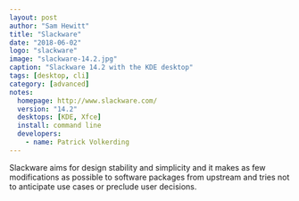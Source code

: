 ```yaml
---
layout: post
author: "Sam Hewitt"
title: "Slackware"
date: "2018-06-02"
logo: "slackware"
image: "slackware-14.2.jpg"
caption: "Slackware 14.2 with the KDE desktop"
tags: [desktop, cli]
category: [advanced]
notes:
  homepage: http://www.slackware.com/
  version: "14.2"
  desktops: [KDE, Xfce]
  install: command line
  developers:
    - name: Patrick Volkerding
---
```


Slackware aims for design stability and simplicity and it makes as few modifications as possible to software packages from upstream and tries not to anticipate use cases or preclude user decisions.